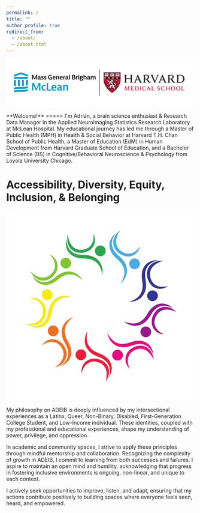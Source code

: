 ```yaml
---
permalink: /
title: ""
author_profile: true
redirect_from: 
  - /about/
  - /about.html
---
```

<p align="center">
  <img src="/images/McLean-Harvard Banner.svg">
</p>
**Welcome!**
=====
I'm Adrián, a brain science enthusiast & Research Data Manager in the Applied Neuroimaging Statistics Research Laboratory at McLean Hospital. My educational journey has led me through a Master of Public Health (MPH) in Health & Social Behavior at Harvard T.H. Chan School of Public Health, a Master of Education (EdM) in Human Development from Harvard Graduate School of Education, and a Bachelor of Science (BS) in Cognitive/Behavioral Neuroscience & Psychology from Loyola University Chicago.

**Accessibility, Diversity, Equity, Inclusion, & Belonging**
=====
<p align="center">
  <img src="/images/ADEIB.svg">
</p>
My philosophy on ADEIB is deeply influenced by my intersectional experiences as a Latinx, Queer, Non-Binary, Disabled, First-Generation College Student, and Low-Income individual. These identities, coupled with my professional and educational experiences, shape my understanding of power, privilege, and oppression.

In academic and community spaces, I strive to apply these principles through mindful mentorship and collaboration. Recognizing the complexity of growth in ADEIB, I commit to learning from both successes and failures. I aspire to maintain an open mind and humility, acknowledging that progress in fostering inclusive environments is ongoing, non-linear, and unique to each context.

I actively seek opportunities to improve, listen, and adapt, ensuring that my actions contribute positively to building spaces where everyone feels seen, heard, and empowered.
